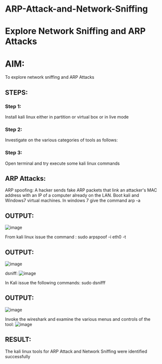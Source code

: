 # ARP-Attack-and-Network-Sniffing
# Explore Network Sniffing and ARP Attacks

# AIM:

To explore network sniffing and ARP Attacks

## STEPS:

### Step 1:

Install kali linux either in partition or virtual box or in live mode

### Step 2:

Investigate on the various categories of tools as follows:


### Step 3:
Open terminal and try execute some kali linux commands

## ARP Attacks:  
ARP spoofing: A hacker sends fake ARP packets that link an attacker's MAC address with an IP of a computer already on the LAN. 
Boot kali and Windows7 virtual machines.
In windows 7 give the command arp -a
## OUTPUT:
![image](https://github.com/user-attachments/assets/e09dc0c8-3025-4224-a913-7304c7b9a58b)

From kali linux issue the command :
sudo arpspoof -i eth0 -t <target system> <gateway>
## OUTPUT:
![image](https://github.com/user-attachments/assets/91104689-f8a1-47ed-b96b-1e796779629a)


 dsniff:
![image](https://github.com/user-attachments/assets/aa7ddaf9-2559-40dd-92da-d54590ec35b9)


In Kali issue the following commands:
sudo dsnifff
## OUTPUT:
![image](https://github.com/user-attachments/assets/b6690d42-1c93-4c78-9e4f-8d18dc1c6769)


Invoke the wireshark and examine the various menus  and controls of the tool:
![image](https://github.com/user-attachments/assets/52efd57d-dcd9-4bd9-aac0-5c94e36ffb83)


## RESULT:
The kali linux tools for ARP Attack and Network Sniffing were identified successfully

